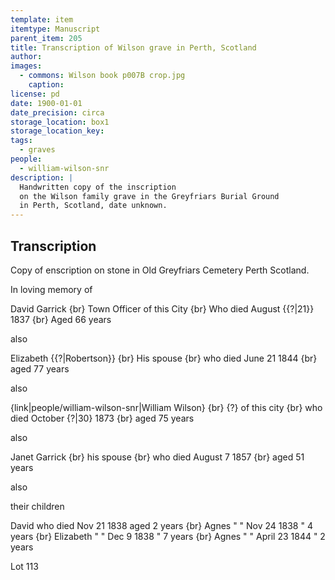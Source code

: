 ```yaml
---
template: item
itemtype: Manuscript
parent_item: 205
title: Transcription of Wilson grave in Perth, Scotland
author: 
images:
  - commons: Wilson book p007B crop.jpg
    caption: 
license: pd
date: 1900-01-01
date_precision: circa
storage_location: box1
storage_location_key: 
tags:
  - graves
people:
  - william-wilson-snr
description: |
  Handwritten copy of the inscription
  on the Wilson family grave in the Greyfriars Burial Ground
  in Perth, Scotland, date unknown.
---
```


## Transcription

Copy of enscription on stone in Old Greyfriars Cemetery Perth Scotland.

In loving memory of

David Garrick {br}
Town Officer of this City {br}
Who died August {{?|21}} 1837 {br}
Aged 66 years

also

Elizabeth {{?|Robertson}} {br}
His spouse {br}
who died June 21 1844 {br}
aged 77 years

also

{link|people/william-wilson-snr|William Wilson} {br}
{?} of this city {br}
who died October {?|30} 1873 {br}
aged 75 years

also

Janet Garrick {br}
his spouse {br}
who died August 7 1857 {br}
aged 51 years

also

their children

David who died Nov 21 1838 aged 2 years {br}
Agnes " " Nov 24 1838 " 4 years {br}
Elizabeth " " Dec 9 1838 " 7 years {br}
Agnes " " April 23 1844 " 2 years

Lot 113
